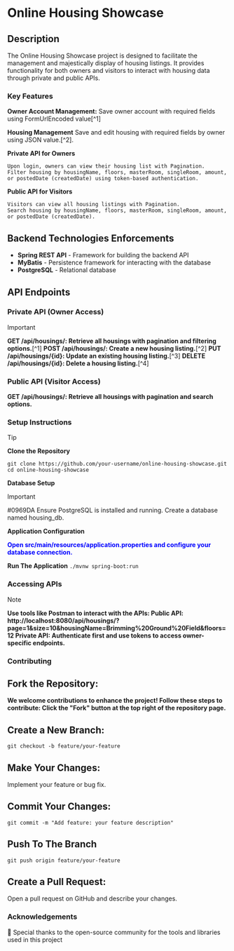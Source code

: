 
# Online Housing Showcase

## Description
The Online Housing Showcase project is designed to facilitate the management and majestically display of housing listings. 
It provides functionality for both owners and visitors to interact with housing data through private and public APIs.


### Key Features

 **Owner Account Management:**
Save owner account with required fields using FormUrlEncoded value[^1]

**Housing Management**
Save and edit housing with required fields by owner using JSON value.[^2].


**Private API for Owners**
```
Upon login, owners can view their housing list with Pagination.
Filter housing by housingName, floors, masterRoom, singleRoom, amount, or postedDate (createdDate) using token-based authentication.
```

**Public API for Visitors**
```
Visitors can view all housing listings with Pagination.
Search housing by housingName, floors, masterRoom, singleRoom, amount, or postedDate (createdDate).
```

## Backend Technologies Enforcements
- **Spring REST API** - Framework for building the backend API
- **MyBatis** - Persistence framework for interacting with the database
- **PostgreSQL** - Relational database

## API Endpoints

### Private API (Owner Access)
 > [!IMPORTANT]
**GET /api/housings/: Retrieve all housings with pagination and filtering options.**[^1]
**POST /api/housings/: Create a new housing listing.**[^2]
**PUT /api/housings/{id}: Update an existing housing listing.**[^3]
**DELETE /api/housings/{id}: Delete a housing listing.**[^4]

### Public API (Visitor Access)
**GET /api/housings/: Retrieve all housings with pagination and search options.**

### Setup Instructions
> [!TIP]
**Clone the Repository**
```
git clone https://github.com/your-username/online-housing-showcase.git
cd online-housing-showcase
```
**Database Setup**
> [!IMPORTANT]
#0969DA Ensure PostgreSQL is installed and running.
Create a database named housing_db.

**Application Configuration**
 <article>
  <span style = "color:blue; font-weight:bold;">Open src/main/resources/application.properties and configure your database connection.</span>
 </article>

**Run The Application**
```./mvnw spring-boot:run```

### Accessing APIs
> [!NOTE]
**Use tools like Postman to interact with the APIs:
Public API: http://localhost:8080/api/housings/?page=1&size=10&housingName=Brimming%20Ground%20Field&floors=12
Private API: Authenticate first and use tokens to access owner-specific endpoints.**


### Contributing

## Fork the Repository:
**We welcome contributions to enhance the project! Follow these steps to contribute:
Click the "Fork" button at the top right of the repository page.**

## Create a New Branch:
```git checkout -b feature/your-feature```

## Make Your Changes:
Implement your feature or bug fix.

## Commit Your Changes:
```git commit -m "Add feature: your feature description"```

## Push To The Branch
```git push origin feature/your-feature```

## Create a Pull Request:
Open a pull request on GitHub and describe your changes.


### Acknowledgements
🙏
Special thanks to the open-source community for the tools and libraries used in this project






